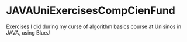 # JAVAUniExercisesCompCienFund
Exercises I did during my curse of algorithm basics course at Unisinos in JAVA, using BlueJ
